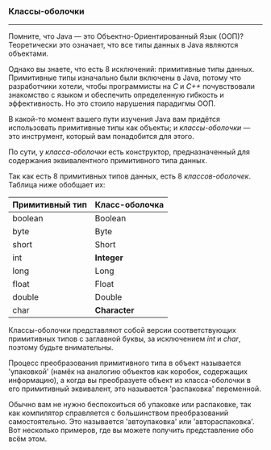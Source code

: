### Классы-оболочки
***

Помните, что Java — это Объектно-Ориентированный Язык (ООП)?
Теоретически это означает, что все типы данных в Java являются объектами.

Однако вы знаете, что есть 8 исключений: примитивные типы данных.
Примитивные типы изначально были включены в Java, потому что
разработчики хотели, чтобы программисты на *C* и *C++* почувствовали
знакомство с языком и обеспечить определенную гибкость
и эффективность. Но это стоило нарушения парадигмы ООП.

В какой-то момент вашего пути изучения Java вам придётся использовать
примитивные типы как объекты; и *классы-оболочки* — это
инструмент, который вам понадобится для этого.

По сути, у *класса-оболочки* есть конструктор, предназначенный для
содержания эквивалентного примитивного типа данных.

Так как есть 8 примитивных типов данных, есть 8 *классов-оболочек*.
Таблица ниже обобщает их:

| **Примитивный тип** | **Класс-оболочка** |
|---------------------|--------------------|
| boolean             | Boolean            |
| byte                | Byte               |
| short               | Short              |
| int                 | **Integer**        |
| long                | Long               |
| float               | Float              |
| double              | Double             |
| char                | **Character**      |

Классы-оболочки представляют собой версии
соответствующих примитивных типов с заглавной буквы, за исключением
*int* и *char*, поэтому будьте внимательны.

Процесс преобразования примитивного типа в 
объект называется 'упаковкой' (намёк на 
аналогию объектов как коробок, содержащих информацию),
а когда вы преобразуете объект из класса-оболочки
в его примитивный эквивалент, это называется 'распаковка' переменной.

Обычно вам не нужно беспокоиться об упаковке или распаковке,
так как компилятор справляется с большинством преобразований самостоятельно. Это
называется 'автоупаковка' или 'автораспаковка'. Вот
несколько примеров, где вы можете получить представление обо всём этом.
